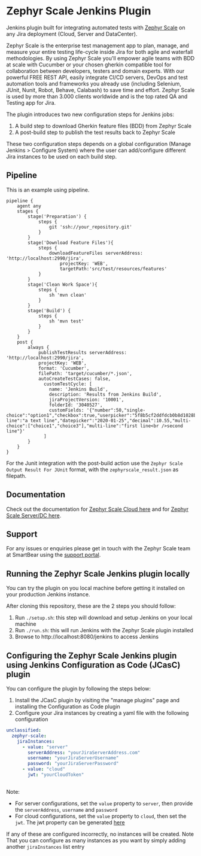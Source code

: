 # Zephyr Scale Jenkins Plugin

Jenkins plugin built for integrating automated tests with [Zephyr Scale](https://marketplace.atlassian.com/apps/1213259/zephyr-scale-test-management-for-jira) 
on any Jira deployment (Cloud, Server and DataCenter).

Zephyr Scale is the enterprise test management app to plan, manage, and measure your entire testing life-cycle inside Jira for both agile and waterfall methodologies. 
By using Zephyr Scale you'll empower agile teams with BDD at scale with Cucumber or your chosen gherkin compatible tool for collaboration between developers, 
testers and domain experts. With our powerful FREE REST API, easily integrate CI/CD servers, DevOps and test automation tools and frameworks you already use 
(including Selenium, JUnit, Nunit, Robot, Behave, Calabash) to save time and effort. 
Zephyr Scale is used by more than 3.000 clients worldwide and is the top rated QA and Testing app for Jira.

The plugin introduces two new configuration steps for Jenkins jobs:

1. A build step to download Gherkin feature files (BDD) from Zephyr Scale
1. A post-build step to publish the test results back to Zephyr Scale

These two configuration steps depends on a global configuration (Manage Jenkins > Configure System)
where the user can add/configure different Jira instances to be used on each build step.

## Pipeline

This is an example using pipeline.

```
pipeline {
    agent any
    stages {
        stage('Preparation') {
            steps {
                git 'ssh://your_repository.git'
            }
        }
        stage('Download Feature Files'){
            steps {
                downloadFeatureFiles serverAddress: 'http://localhost:2990/jira',
                    projectKey: 'WEB',
                    targetPath:'src/test/resources/features'
            }
        }
        stage('Clean Work Space'){
            steps {
                sh 'mvn clean'
            }
        }
        stage('Build') {
            steps {
                sh 'mvn test'
            }
        }
    }
    post {
        always {
            publishTestResults serverAddress: 'http://localhost:2990/jira',
            projectKey: 'WEB', 
            format: 'Cucumber', 
            filePath: 'target/cucumber/*.json', 
            autoCreateTestCases: false, 
              customTestCycle: [
                name: 'Jenkins Build',
                description: 'Results from Jenkins Build', 
                jiraProjectVersion: '10001', 
                folderId: '3040527', 
                customFields: '{"number":50,"single-choice":"option1","checkbox":true,"userpicker":"5f8b5cf2ddfdcb0b8d1028bb","single-line":"a text line","datepicker":"2020-01-25","decimal":10.55,"multi-choice":["choice1","choice3"],"multi-line":"first line<br />second line"}'
              ]
        }
    }
}

```

For the Junit integration with the post-build action use the `Zephyr Scale Output Result For JUnit` format, with the `zephyrscale_result.json` as filepath.

## Documentation

Check out the documentation for [Zephyr Scale Cloud here](https://support.smartbear.com/zephyr-scale-cloud/docs/api-and-test-automation/jenkins-integration.html) and 
for [Zephyr Scale Server/DC here](https://support.smartbear.com/zephyr-scale-server/docs/test-automation/integrations/jenkins.html).

## Support

For any issues or enquiries please get in touch with the Zephyr Scale team at SmartBear using the [support portal](https://smartbear.atlassian.net/servicedesk/customer/portals).


## Running the Zephyr Scale Jenkins plugin locally

You can try the plugin on you local machine before getting it installed on your production Jenkins instance.

After cloning this repository, these are the 2 steps you should follow:
1. Run `./setup.sh`: this step will download and setup Jenkins on your local machine
2. Run `./run.sh`: this will run Jenkins with the Zephyr Scale plugin installed
3. Browse to http://localhost:8080/jenkins to access Jenkins

## Configuring the Zephyr Scale Jenkins plugin using Jenkins Configuration as Code (JCasC) plugin
You can configure the plugin by following the steps below:
1. Install the JCasC plugin by visiting the "manage plugins" page and installing the Configuration as Code plugin
2. Configure your Jira instances by creating a yaml file with the following configuration
```yaml
unclassified:
  zephyr-scale:
    jiraInstances:
      - value: "server"
        serverAddress: "yourJiraServerAddress.com"
        username: "yourJiraServerUsername"
        password: "yourJiraServerPassword"
      - value: "cloud"
        jwt: "yourCloudToken"
        
```
Note: 
- For server configurations, set the `value` property to `server`, then provide the `serverAddress`, `username` and `password` 
- For cloud configurations, set the `value` property to `cloud`, then set the `jwt`. The jwt property can be generated [here](https://support.smartbear.com/zephyr-scale-cloud/docs/rest-api/generating-api-access-tokens.html)

If any of these are configured incorrectly, no instances will be created.
Note That you can configure as many instances as you want by simply adding another `jiraInstances` list entry

